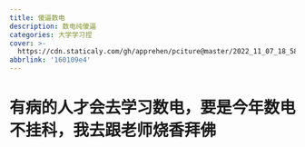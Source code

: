 ```yaml
---
title: 傻逼数电
description: 数电纯傻逼
categories: 大学学习捏
cover: >-
  https://cdn.staticaly.com/gh/apprehen/pciture@master/2022_11_07_18_58_2.7g4u48y9vf00.webp
abbrlink: '160109e4'
---
```


# 有病的人才会去学习数电，要是今年数电不挂科，我去跟老师烧香拜佛